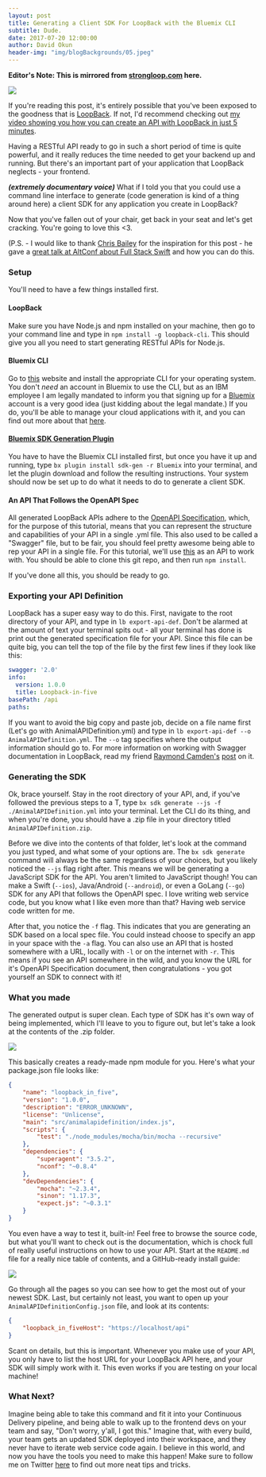```yaml
---
layout: post
title: Generating a Client SDK For LoopBack with the Bluemix CLI
subtitle: Dude.
date: 2017-07-20 12:00:00
author: David Okun
header-img: "img/blogBackgrounds/05.jpeg"
---
```


**Editor's Note: This is mirrored from [strongloop.com](https://strongloop.com/strongblog/generate-client-sdk-loopback-bluemix-cli) here.**

![](http://i.imgur.com/WztyOGl.png)

If you're reading this post, it's entirely possible that you've been exposed to the goodness that is [LoopBack](http://loopback.io/). If not, I'd recommend checking out [my video showing you how you can create an API with LoopBack in just 5 minutes](https://developer.ibm.com/apiconnect/2017/03/09/loopback-in-5-minutes/).

Having a RESTful API ready to go in such a short period of time is quite powerful, and it really reduces the time needed to get your backend up and running. But there's an important part of your application that LoopBack neglects - your frontend.

***(extremely documentary voice)*** What if I told you that you could use a command line interface to generate (code generation is kind of a thing around here) a client SDK for any application you create in LoopBack?

Now that you've fallen out of your chair, get back in your seat and let's get cracking. You're going to love this <3.

(P.S. - I would like to thank [Chris Bailey](https://twitter.com/Chris__Bailey) for the inspiration for this post - he gave a [great talk at AltConf about Full Stack Swift](https://news.realm.io/news/altconf-2017-chris-bailey-full-stack-swift-in-30-minutes) and how you can do this.

### Setup

You'll need to have a few things installed first.

#### LoopBack

Make sure you have Node.js and npm installed on your machine, then go to your command line and type in `npm install -g loopback-cli`. This should give you all you need to start generating RESTful APIs for Node.js.

#### Bluemix CLI

Go to [this](https://console.bluemix.net/docs/cli/index.html#cli) website and install the appropriate CLI for your operating system. You don't *need* an account in Bluemix to use the CLI, but as an IBM employee I am legally mandated to inform you that signing up for a [Bluemix](https://console.ng.bluemix.net) account is a very good idea (just kidding about the legal mandate.) If you do, you'll be able to manage your cloud applications with it, and you can find out more about that [here](https://clis.ng.bluemix.net/ui/home.html).

#### [Bluemix SDK Generation Plugin](https://console.bluemix.net/docs/cloudnative/sdk_cli.html#sdk-cli)

You have to have the Bluemix CLI installed first, but once you have it up and running, type `bx plugin install sdk-gen -r Bluemix` into your terminal, and let the plugin download and follow the resulting instructions. Your system should now be set up to do what it needs to do to generate a client SDK.

#### An API That Follows the OpenAPI Spec

All generated LoopBack APIs adhere to the [OpenAPI Specification](https://github.com/OAI/OpenAPI-Specification), which, for the purpose of this tutorial, means that you can represent the structure and capabilities of your API in a single .yml file. This also used to be called a "Swagger" file, but to be fair, you should feel pretty awesome being able to rep your API in a single file. For this tutorial, we'll use [this](https://github.com/StrongLoop-Evangelists/loopback-in-five) as an API to work with. You should be able to clone this git repo, and then run `npm install`.

If you've done all this, you should be ready to go.

### Exporting your API Definition

LoopBack has a super easy way to do this. First, navigate to the root directory of your API, and type in `lb export-api-def`. Don't be alarmed at the amount of text your terminal spits out - all your terminal has done is print out the generated specification file for your API. Since this file can be quite big, you can tell the top of the file by the first few lines if they look like this:

```yaml
swagger: '2.0'
info:
  version: 1.0.0
  title: Loopback-in-five
basePath: /api
paths:
```

If you want to avoid the big copy and paste job, decide on a file name first (Let's go with AnimalAPIDefinition.yml) and type in `lb export-api-def --o AnimalAPIDefinition.yml`. The `--o` tag specifies where the output information should go to. For more information on working with Swagger documentation in LoopBack, read my friend [Raymond Camden's](https://twitter.com/raymondcamden) [post](https://strongloop.com/strongblog/generating-swagger-openapi-specification-from-your-loopback-application/) on it.

### Generating the SDK

Ok, brace yourself. Stay in the root directory of your API, and, if you've followed the previous steps to a T, type `bx sdk generate --js -f ./AnimalAPIDefinition.yml` into your terminal. Let the CLI do its thing, and when you're done, you should have a .zip file in your directory titled `AnimalAPIDefinition.zip`.

Before we dive into the contents of that folder, let's look at the command you just typed, and what some of your options are. The `bx sdk generate` command will always be the same regardless of your choices, but you likely noticed the `--js` flag right after. This means we will be generating a JavaScript SDK for the API. You aren't limited to JavaScript though! You can make a Swift (`--ios`), Java/Android (`--android`), or even a GoLang (`--go`) SDK for any API that follows the OpenAPI spec. I love writing web service code, but you know what I like even more than that? Having web service code written for me.

After that, you notice the `-f` flag. This indicates that you are generating an SDK based on a local spec file. You could instead choose to specify an app in your space with the `-a` flag. You can also use an API that is hosted somewhere with a URL, locally with `-l` or on the internet with `-r`. This means if you see an API somewhere in the wild, and you know the URL for it's OpenAPI Specification document, then congratulations - you got yourself an SDK to connect with it!

### What you made

The generated output is super clean. Each type of SDK has it's own way of being implemented, which I'll leave to you to figure out, but let's take a look at the contents of the .zip folder.

![](http://i.imgur.com/SOQa20q.png)

This basically creates a ready-made npm module for you. Here's what your package.json file looks like:

```json
{
    "name": "loopback_in_five",
    "version": "1.0.0",
    "description": "ERROR_UNKNOWN",
    "license": "Unlicense",
    "main": "src/animalapidefinition/index.js",
    "scripts": {
        "test": "./node_modules/mocha/bin/mocha --recursive"
    },
    "dependencies": {
        "superagent": "3.5.2",
        "nconf": "~0.8.4"
    },
    "devDependencies": {
        "mocha": "~2.3.4",
        "sinon": "1.17.3",
        "expect.js": "~0.3.1"
    }
}
```

You even have a way to test it, built-in! Feel free to browse the source code, but what you'll want to check out is the documentation, which is chock full of really useful instructions on how to use your API. Start at the `README.md` file for a really nice table of contents, and a GitHub-ready install guide:

![](http://i.imgur.com/pHKUQh1.png)

Go through all the pages so you can see how to get the most out of your newest SDK. Last, but certainly not least, you want to open up your `AnimalAPIDefinitionConfig.json` file, and look at its contents:

```json
{
    "loopback_in_fiveHost": "https://localhost/api"
}
```

Scant on details, but this is important. Whenever you make use of your API, you only have to list the host URL for your LoopBack API here, and your SDK will simply work with it. This even works if you are testing on your local machine!

### What Next?

Imagine being able to take this command and fit it into your Continuous Delivery  pipeline, and being able to walk up to the frontend devs on your team and say, "Don't worry, y'all, I got this." Imagine that, with every build, your team gets an updated SDK deployed into their workspace, and they never have to iterate web service code again. I believe in this world, and now you have the tools you need to make this happen! Make sure to follow me on Twitter [here](https://twitter.com/dokun24) to find out more neat tips and tricks.